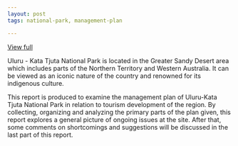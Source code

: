 ```yaml
---
layout: post
tags: national-park, management-plan

---
```


[View full](https://www.dropbox.com/s/c7188ryo32oj9d1/Ulu%E1%B9%9Fu-Kata%20Tju%E1%B9%AFa%20National%20Park%2C%20a%20cultural%20landscape%20in%20Australia.pdf?dl=0)

Uluru - Kata Tjuta National Park is located in the Greater Sandy Desert area which includes parts of the Northern Territory and Western Australia. It can be viewed as an iconic nature of the country and renowned for its indigenous culture. 

This report is produced to examine the management plan of Uluru-Kata Tjuta National Park in relation to tourism development of the region. By collecting, organizing and analyzing the primary parts of the plan given, this report explores a general picture of ongoing issues at the site. After that, some comments on shortcomings and suggestions will be discussed in the last part of this report.
